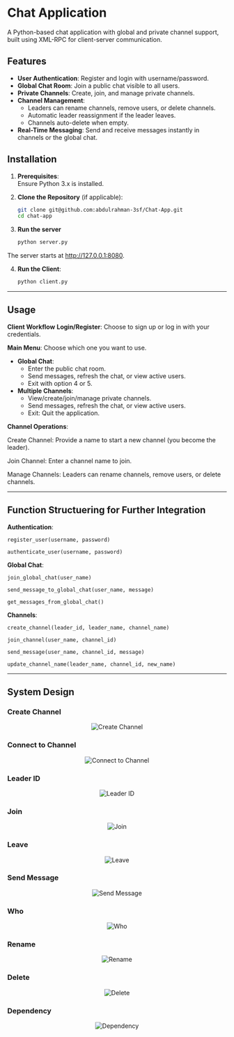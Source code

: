 # Chat Application

A Python-based chat application with global and private channel support, built using XML-RPC for client-server communication.

## Features

- **User Authentication**: Register and login with username/password.
- **Global Chat Room**: Join a public chat visible to all users.
- **Private Channels**: Create, join, and manage private channels.
- **Channel Management**:
  - Leaders can rename channels, remove users, or delete channels.
  - Automatic leader reassignment if the leader leaves.
  - Channels auto-delete when empty.
- **Real-Time Messaging**: Send and receive messages instantly in channels or the global chat.

## Installation

1. **Prerequisites**:  
   Ensure Python 3.x is installed.

2. **Clone the Repository** (if applicable):  
   ```bash
   git clone git@github.com:abdulrahman-3sf/Chat-App.git
   cd chat-app

3. **Run the server**
   ```bash
   python server.py

The server starts at http://127.0.0.1:8080.

4. **Run the Client**:
   ```bash
   python client.py

---

## Usage

**Client Workflow**
**Login/Register**:
Choose to sign up or log in with your credentials.

**Main Menu**: Choose which one you want to use.
- **Global Chat**:
   - Enter the public chat room.
   - Send messages, refresh the chat, or view active users.
   - Exit with option 4 or 5.
- **Multiple Channels**:
  - View/create/join/manage private channels.
  - Send messages, refresh the chat, or view active users.
  - Exit: Quit the application.

**Channel Operations**:

Create Channel: Provide a name to start a new channel (you become the leader).

Join Channel: Enter a channel name to join.

Manage Channels: Leaders can rename channels, remove users, or delete channels.

--- 
## Function Structuering for Further Integration 

**Authentication**:

`register_user(username, password)`

`authenticate_user(username, password)`

**Global Chat**:

`join_global_chat(user_name)`

`send_message_to_global_chat(user_name, message)`

`get_messages_from_global_chat()`

**Channels**:

`create_channel(leader_id, leader_name, channel_name)`

`join_channel(user_name, channel_id)`

`send_message(user_name, channel_id, message)`

`update_channel_name(leader_name, channel_id, new_name)`

---

## System Design

<h3>Create Channel</h3>
<p align="center">
  <img src="https://github.com/user-attachments/assets/d11772bf-5f64-41f5-b479-b2aab0bf0e07" alt="Create Channel">
</p>

<h3>Connect to Channel</h3>
<p align="center">
  <img src="https://github.com/user-attachments/assets/78b6488e-fb81-4d76-bebb-8bf669d5a5d7" alt="Connect to Channel">
</p>

<h3>Leader ID</h3>
<p align="center">
  <img src="https://github.com/user-attachments/assets/2049fc6f-78c7-480f-a653-01850959bd94" alt="Leader ID">
</p>

<h3>Join</h3>
<p align="center">
  <img src="https://github.com/user-attachments/assets/20f5b74d-25f0-4cd3-8e95-338decb11570" alt="Join">
</p>

<h3>Leave</h3>
<p align="center">
  <img src="https://github.com/user-attachments/assets/6a0fd86b-783b-40e7-8f36-4ac587920729" alt="Leave">
</p>

<h3>Send Message</h3>
<p align="center">
  <img src="https://github.com/user-attachments/assets/f82b64f1-e1ae-4547-b12c-36fd026603ba" alt="Send Message">
</p>

<h3>Who</h3>
<p align="center">
  <img src="https://github.com/user-attachments/assets/6a59af3d-a004-4c91-b350-97e2686a017e" alt="Who">
</p>

<h3>Rename</h3>
<p align="center">
  <img src="https://github.com/user-attachments/assets/7637a759-4686-4efd-b66a-09dc70874dd6" alt="Rename">
</p>

<h3>Delete</h3>
<p align="center">
  <img src="https://github.com/user-attachments/assets/de4c5c5a-8645-48b3-83f5-596e571ee8b4" alt="Delete">
</p>

<h3>Dependency</h3>
<p align="center">
  <img src="https://github.com/user-attachments/assets/bd737045-8a87-4b4f-8df7-49dd38a26094" alt="Dependency">
</p>

